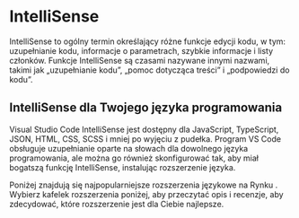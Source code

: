 # IntelliSense

IntelliSense to ogólny termin określający różne funkcje edycji kodu, w tym: uzupełnianie kodu, informacje o parametrach, szybkie informacje i listy członków. Funkcje IntelliSense są czasami nazywane innymi nazwami, takimi jak „uzupełnianie kodu”, „pomoc dotycząca treści” i „podpowiedzi do kodu”.

## IntelliSense dla Twojego języka programowania

Visual Studio Code IntelliSense jest dostępny dla JavaScript, TypeScript, JSON, HTML, CSS, SCSS i mniej po wyjęciu z pudełka. Program VS Code obsługuje uzupełnianie oparte na słowach dla dowolnego języka programowania, ale można go również skonfigurować tak, aby miał bogatszą funkcję IntelliSense, instalując rozszerzenie języka.

Poniżej znajdują się najpopularniejsze rozszerzenia językowe na Rynku . Wybierz kafelek rozszerzenia poniżej, aby przeczytać opis i recenzje, aby zdecydować, które rozszerzenie jest dla Ciebie najlepsze.
